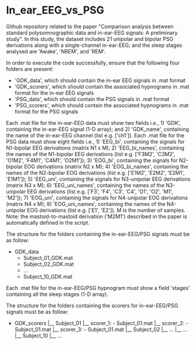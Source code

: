 # In_ear_EEG_vs_PSG
Github repository related to the paper "Comparison analysis between standard polysomnographic data and in-ear-EEG signals: A preliminary study".
In this study, the dataset includes 21 unipolar and bipolar PSG derivations along with a single-channel in-ear-EEG; and the sleep stages analysed are 'Awake', 'NREM', and 'REM'.

In order to execute the code successfully, ensure that the following four folders are present:
* 'GDK_data', which should contain the in-ear EEG signals in .mat format
* 'GDK_scorers', which should contain the associated hypnograms in .mat format for the in-ear EEG signals
* 'PSG_data', which should contain the PSG signals in .mat format
* 'PSG_scorers', which should contain the associated hypnograms in .mat format for the PSG signals

Each .mat file for the in-ear-EEG data must show two fields i.e., 1) 'GDK', containing the in-ear-EEG signal (1-D array); and 2) 'GDK_name', containing the name of the in-ear-EEG channel (list e.g. ['ch1']).
Each .mat file for the PSG data must show eight fields i.e., 1) 'EEG_bi', containing the signals for N1-bipolar EEG derivations (matrix N1 x M); 2) 'EEG_bi_names', containing the names of the N1-bipolar EEG derivations (list e.g. ['F3M2', 'C3M2', 'O1M2', 'F4M1', 'C4M1', 'O2M1']); 3) 'EOG_bi', containing the signals for N2-bipolar EOG derivations (matrix N2 x M); 4) 'EOG_bi_names', containing the names of the N2-bipolar EOG derivations (list e.g. ['E1M2', 'E2M2', 'E2M1', 'E1M1']); 5) 'EEG_uni', containing the signals for N3-unipolar EEG derivations (matrix N3 x M); 6) 'EEG_uni_names', containing the names of the N3-unipolar EEG derivations (list e.g. ['F3', 'F4', 'C3', 'C4', 'O1', 'O2', 'M1', 'M2']); 7) 'EOG_uni', containing the signals for N4-unipolar EOG derivations (matrix N4 x M); 8) 'EOG_uni_names', containing the names of the N4-unipolar EOG derivations (list e.g. ['E1', 'E2']). M is the number of samples.
Note: the mastoid-to-mastoid derivation ('M2M1') described in the paper is automatically defined in the script.

The structure for the folders containing the in-ear-EEG/PSG signals must be as follow:
- GDK_data
  - Subject_01_GDK.mat
  - Subject_02_GDK.mat
  - ...
  - Subject_10_GDK.mat

Each .mat file for the in-ear-EEG/PSG hypnogram must show a field 'stages' containing all the sleep stages (1-D array).

The structure for the folders containing the scorers for in-ear-EEG/PSG signals must be as follow:
- GDK_scorers
  |__ Subject_01
    |__ scorer_1:
      - Subject_01.mat
    |__ scorer_2:
      - Subject_01.mat
    |__ scorer_3:
      - Subject_01.mat 
  |__ Subject_02
    |__ ... 
  |__ ...
  |__ Subject_10
    |__ ...
